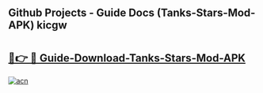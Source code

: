 ## Github Projects - Guide Docs (Tanks-Stars-Mod-APK) kicgw

# <h2><a href="https://apkcomod.com?title=Tanks-Stars-Mod-APK">🔗👉 🔴 Guide-Download-Tanks-Stars-Mod-APK </a></h2>

[![acn](https://github.com/user-attachments/assets/0f9c940e-d8b0-45ae-aac7-cd30a18b3e1c)](https://apkcomod.com?title=Tanks-Stars-Mod-APK)

